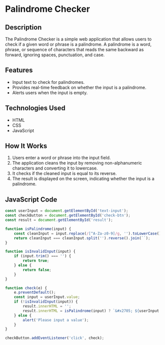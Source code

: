 # Palindrome Checker

## Description
The Palindrome Checker is a simple web application that allows users to check if a given word or phrase is a palindrome. A palindrome is a word, phrase, or sequence of characters that reads the same backward as forward, ignoring spaces, punctuation, and case.

## Features
- Input text to check for palindromes.
- Provides real-time feedback on whether the input is a palindrome.
- Alerts users when the input is empty.

## Technologies Used
- HTML
- CSS
- JavaScript

## How It Works
1. Users enter a word or phrase into the input field.
2. The application cleans the input by removing non-alphanumeric characters and converting it to lowercase.
3. It checks if the cleaned input is equal to its reverse.
4. The result is displayed on the screen, indicating whether the input is a palindrome.

## JavaScript Code
```javascript
const userInput = document.getElementById('text-input');
const checkButton = document.getElementById('check-btn');
const result = document.getElementById('result');

function isPalindrome(input) {
    const cleanInput = input.replace(/[^A-Za-z0-9]/g, '').toLowerCase();
    return cleanInput === cleanInput.split('').reverse().join(``);
}

function isInvalidInput(input) {
    if (input.trim() === '') {
        return true;
    } else {
        return false;
    }
}

function check(e) {
    e.preventDefault();
    const input = userInput.value;
    if (!isInvalidInput(input)) {
        result.innerHTML = '';
        result.innerHTML = isPalindrome(input) ? `&#x2705; ${userInput.value} is a palindrome` : `&#x274C; ${userInput.value} is not a palindrome`;
    } else {
        alert('Please input a value');
    }
}

checkButton.addEventListener('click', check);
